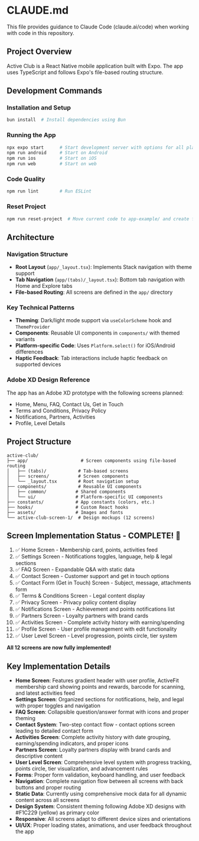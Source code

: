 # CLAUDE.md

This file provides guidance to Claude Code (claude.ai/code) when working with code in this repository.

## Project Overview

Active Club is a React Native mobile application built with Expo. The app uses TypeScript and follows Expo's file-based routing structure.

## Development Commands

### Installation and Setup
```bash
bun install  # Install dependencies using Bun
```

### Running the App
```bash
npx expo start      # Start development server with options for all platforms
npm run android     # Start on Android
npm run ios         # Start on iOS  
npm run web         # Start on web
```

### Code Quality
```bash
npm run lint        # Run ESLint
```

### Reset Project
```bash
npm run reset-project  # Move current code to app-example/ and create fresh app/
```

## Architecture

### Navigation Structure
- **Root Layout** (`app/_layout.tsx`): Implements Stack navigation with theme support
- **Tab Navigation** (`app/(tabs)/_layout.tsx`): Bottom tab navigation with Home and Explore tabs
- **File-based Routing**: All screens are defined in the `app/` directory

### Key Technical Patterns
- **Theming**: Dark/light mode support via `useColorScheme` hook and `ThemeProvider`
- **Components**: Reusable UI components in `components/` with themed variants
- **Platform-specific Code**: Uses `Platform.select()` for iOS/Android differences
- **Haptic Feedback**: Tab interactions include haptic feedback on supported devices

### Adobe XD Design Reference
The app has an Adobe XD prototype with the following screens planned:
- Home, Menu, FAQ, Contact Us, Get in Touch
- Terms and Conditions, Privacy Policy  
- Notifications, Partners, Activities
- Profile, Level Details

## Project Structure
```
active-club/
├── app/                    # Screen components using file-based routing
│   ├── (tabs)/            # Tab-based screens
│   ├── screens/           # Screen components
│   └── _layout.tsx        # Root navigation setup
├── components/            # Reusable UI components
│   ├── common/           # Shared components
│   └── ui/               # Platform-specific UI components
├── constants/            # App constants (colors, etc.)
├── hooks/                # Custom React hooks
├── assets/               # Images and fonts
└── active-club-screen-1/  # Design mockups (12 screens)
```

## Screen Implementation Status - COMPLETE! 🎉
1. ✅ Home Screen - Membership card, points, activities feed
2. ✅ Settings Screen - Notifications toggles, language, help & legal sections
3. ✅ FAQ Screen - Expandable Q&A with static data
4. ✅ Contact Screen - Customer support and get in touch options
5. ✅ Contact Form (Get in Touch) Screen - Subject, message, attachments form
6. ✅ Terms & Conditions Screen - Legal content display
7. ✅ Privacy Screen - Privacy policy content display
8. ✅ Notifications Screen - Achievement and points notifications list
9. ✅ Partners Screen - Loyalty partners with brand cards
10. ✅ Activities Screen - Complete activity history with earning/spending
11. ✅ Profile Screen - User profile management with edit functionality
12. ✅ User Level Screen - Level progression, points circle, tier system

**All 12 screens are now fully implemented!**

## Key Implementation Details
- **Home Screen**: Features gradient header with user profile, ActiveFit membership card showing points and rewards, barcode for scanning, and latest activities feed
- **Settings Screen**: Organized sections for notifications, help, and legal with proper toggles and navigation
- **FAQ Screen**: Collapsible question/answer format with icons and proper theming
- **Contact System**: Two-step contact flow - contact options screen leading to detailed contact form
- **Activities Screen**: Complete activity history with date grouping, earning/spending indicators, and proper icons
- **Partners Screen**: Loyalty partners display with brand cards and descriptive content
- **User Level Screen**: Comprehensive level system with progress tracking, points circle, tier visualization, and advancement rules
- **Forms**: Proper form validation, keyboard handling, and user feedback
- **Navigation**: Complete navigation flow between all screens with back buttons and proper routing
- **Static Data**: Currently using comprehensive mock data for all dynamic content across all screens
- **Design System**: Consistent theming following Adobe XD designs with #F1C229 (yellow) as primary color
- **Responsive**: All screens adapt to different device sizes and orientations
- **UI/UX**: Proper loading states, animations, and user feedback throughout the app